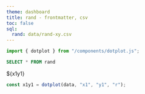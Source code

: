 ```yaml
---
theme: dashboard
title: rand - frontmatter, csv
toc: false
sql:
  rand: data/rand-xy.csv
---
```


```js
import { dotplot } from "/components/dotplot.js";
```

```sql id=data
SELECT * FROM rand
```

<div class="card">${x1y1}</div>

```js
const x1y1 = dotplot(data, "x1", "y1", "r");
```
